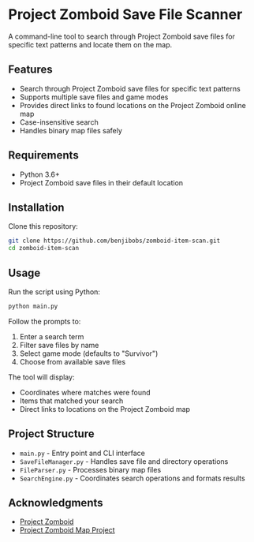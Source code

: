 # Project Zomboid Save File Scanner

A command-line tool to search through Project Zomboid save files for specific text patterns and locate them on the map.

## Features

- Search through Project Zomboid save files for specific text patterns
- Supports multiple save files and game modes
- Provides direct links to found locations on the Project Zomboid online map
- Case-insensitive search
- Handles binary map files safely

## Requirements

- Python 3.6+
- Project Zomboid save files in their default location

## Installation
Clone this repository:
```bash
git clone https://github.com/benjibobs/zomboid-item-scan.git
cd zomboid-item-scan
```

## Usage

Run the script using Python:

```bash
python main.py
```

Follow the prompts to:
1. Enter a search term
2. Filter save files by name
3. Select game mode (defaults to "Survivor")
4. Choose from available save files

The tool will display:
- Coordinates where matches were found
- Items that matched your search
- Direct links to locations on the Project Zomboid map

## Project Structure

- `main.py` - Entry point and CLI interface
- `SaveFileManager.py` - Handles save file and directory operations
- `FileParser.py` - Processes binary map files
- `SearchEngine.py` - Coordinates search operations and formats results

## Acknowledgments

- [Project Zomboid](https://projectzomboid.com/)
- [Project Zomboid Map Project](https://map.projectzomboid.com/)